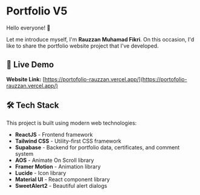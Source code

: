 # Portfolio V5

Hello everyone\! 👋

Let me introduce myself, I'm **Rauzzan Muhamad Fikri**. On this occasion, I'd like to share the portfolio website project that I've developed.

## 🚀 Live Demo

**Website Link:** [https://portofolio-rauzzan.vercel.app/](https://portofolio-rauzzan.vercel.app/)

## 🛠️ Tech Stack

This project is built using modern web technologies:

  - **ReactJS** - Frontend framework
  - **Tailwind CSS** - Utility-first CSS framework
  - **Supabase** - Backend for portfolio data, certificates, and comment system
  - **AOS** - Animate On Scroll library
  - **Framer Motion** - Animation library
  - **Lucide** - Icon library
  - **Material UI** - React component library
  - **SweetAlert2** - Beautiful alert dialogs

